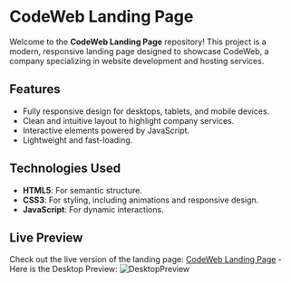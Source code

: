 # CodeWeb Landing Page

Welcome to the **CodeWeb Landing Page** repository! This project is a modern, responsive landing page designed to showcase CodeWeb, a company specializing in website development and hosting services.

## Features

- Fully responsive design for desktops, tablets, and mobile devices.
- Clean and intuitive layout to highlight company services.
- Interactive elements powered by JavaScript.
- Lightweight and fast-loading.

## Technologies Used

- **HTML5**: For semantic structure.
- **CSS3**: For styling, including animations and responsive design.
- **JavaScript**: For dynamic interactions.

## Live Preview  
Check out the live version of the landing page: [CodeWeb Landing Page](https://idyllic-parfait-a2d4f6.netlify.app)
-Here is the Desktop Preview: ![DesktopPreview](https://github.com/user-attachments/assets/c6fe5ffa-c48e-450d-901c-89210e256f6d)
